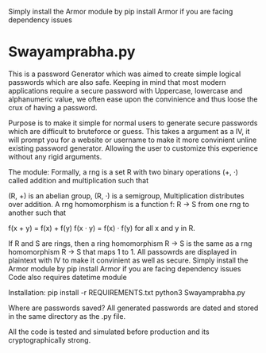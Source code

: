 Simply install the Armor module by pip install Armor if you are facing dependency issues
# Swayamprabha.py
This is a password Generator which was aimed to create simple logical passwords which are also safe.
Keeping in mind that most modern applications require a secure password with Uppercase, lowercase and alphanumeric value,
we often ease upon the convinience and thus loose the crux of having a password.

Purpose is to make it simple for normal users to generate secure passwords which are difficult to bruteforce or guess.
This takes a argument as a IV, it will prompt you for a website or username to make it more convinient unline existing password generator.
Allowing the user to customize this experience without any rigid arguments.

The module:
Formally, a rng is a set R with two binary operations (+, ·) called addition and multiplication such that

(R, +) is an abelian group,
(R, ·) is a semigroup,
Multiplication distributes over addition.
A rng homomorphism is a function f: R → S from one rng to another such that

f(x + y) = f(x) + f(y)
f(x · y) = f(x) · f(y)
for all x and y in R.

If R and S are rings, then a ring homomorphism R → S is the same as a rng homomorphism R → S that maps 1 to 1.
All passowrds are displayed in plaintext with IV to make it convinient as well as secure.
Simply install the Armor module by pip install Armor if you are facing dependency issues
Code also requires datetime module

Installation:
pip install -r REQUIREMENTS.txt
python3 Swayamprabha.py

Where are passwords saved?
All generated passwords are dated and stored in the same directory as the .py file.

All the code is tested and simulated before production and its cryptographically strong.
